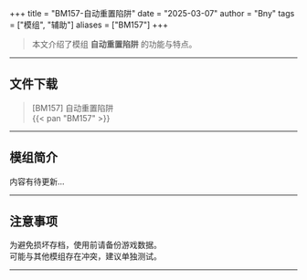 +++
title = "BM157-自动重置陷阱"
date = "2025-03-07"
author = "Bny"
tags = ["模组", "辅助"]
aliases = ["BM157"]
+++

> 本文介绍了模组 **自动重置陷阱** 的功能与特点。

---

## 文件下载

> [BM157] 自动重置陷阱  
{{< pan "BM157" >}}  

---

## 模组简介

>  
内容有待更新...  

---

## 注意事项

>  
为避免损坏存档，使用前请备份游戏数据。  
可能与其他模组存在冲突，建议单独测试。  

---

